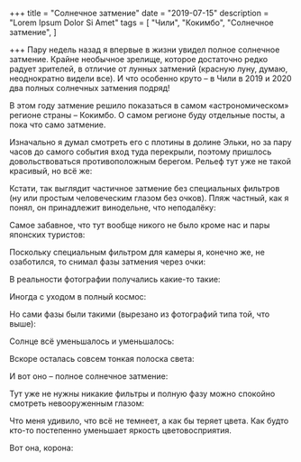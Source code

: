 +++
title = "Солнечное затмение"
date = "2019-07-15"
description = "Lorem Ipsum Dolor Si Amet"
tags = [
    "Чили",
    "Кокимбо",
    "Солнечное затмение",
]

+++
Пару недель назад я впервые в жизни увидел полное солнечное затмение. Крайне необычное зрелище, которое достаточно редко радует зрителей, в отличие от лунных затмений (красную луну, думаю, неоднократно видели все). И что особенно круто – в Чили в 2019 и 2020 два полных солнечных затмения подряд!


В этом году затмение решило показаться в самом «астрономическом» регионе страны – Кокимбо. О самом регионе буду отдельные посты, а пока что само затмение.

Изначально я думал смотреть его с плотины в долине Эльки, но за пару часов до самого события вход туда перекрыли, поэтому пришлось довольствоваться противоположным берегом. Рельеф тут уже не такой красивый, но всё же:


Кстати, так выглядит частичное затмение без специальных фильтров (ну или простым человеческим глазом без очков). Пляж частный, как я понял, он принадлежит винодельне, что неподалёку:


Самое забавное, что тут вообще никого не было кроме нас и пары японских туристов:


Поскольку специальным фильтром для камеры я, конечно же, не озаботился, то снимал фазы затмения через очки:


В реальности фотографии получались какие-то такие:


Иногда с уходом в полный космос:


Но сами фазы были такими (вырезано из фотографий типа той, что выше):




Солнце всё уменьшалось и уменьшалось:





Вскоре осталась совсем тонкая полоска света:


И вот оно – полное солнечное затмение:


Тут уже не нужны никакие фильтры и полную фазу можно спокойно смотреть невооруженным глазом:


Что меня удивило, что всё не темнеет, а как бы теряет цвета. Как будто кто-то постепенно уменьшает яркость цветовосприятия.


Вот она, корона:
